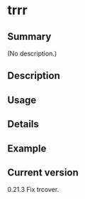 # trrr

## Summary

(No description.)

## Description

## Usage

## Details

## Example

## Current version

0.21.3 Fix trcover.
